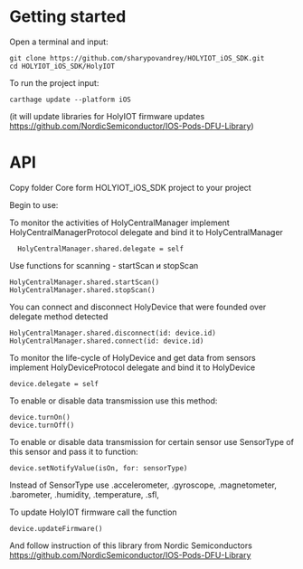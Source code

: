 
# Getting started
Open a terminal and input:

    git clone https://github.com/sharypovandrey/HOLYIOT_iOS_SDK.git
    cd HOLYIOT_iOS_SDK/HolyIOT

To run the project input:

	carthage update --platform iOS

(it will update libraries for HolyIOT firmware updates https://github.com/NordicSemiconductor/IOS-Pods-DFU-Library)


# API

Copy folder Core form HOLYIOT_iOS_SDK project to your project

Begin to use:

To monitor the activities of HolyCentralManager implement HolyCentralManagerProtocol delegate and bind it to HolyCentralManager

      HolyCentralManager.shared.delegate = self

Use functions for scanning - startScan и stopScan

	HolyCentralManager.shared.startScan()
	HolyCentralManager.shared.stopScan()

You can connect and disconnect HolyDevice that were founded over delegate method detected

	HolyCentralManager.shared.disconnect(id: device.id)
	HolyCentralManager.shared.connect(id: device.id)

To monitor the life-cycle of HolyDevice and get data from sensors implement HolyDeviceProtocol delegate and bind it to HolyDevice

	device.delegate = self

To enable or disable data transmission use this method:

	device.turnOn()
	device.turnOff()

To enable or disable data transmission for certain sensor use SensorType of this sensor and pass it to function:

	device.setNotifyValue(isOn, for: sensorType)

Instead of SensorType use .accelerometer, .gyroscope, .magnetometer, .barometer, .humidity, .temperature, .sfl,

To update HolyIOT firmware call the function

	device.updateFirmware()

And follow instruction of this library from Nordic Semiconductors https://github.com/NordicSemiconductor/IOS-Pods-DFU-Library
